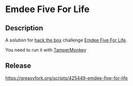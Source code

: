 # Emdee Five For Life

## Description

A solution for [hack the box](https://app.hackthebox.eu/challenges/Emdee-five-for-life) challenge [Emdee Five For Life](https://app.hackthebox.eu/challenges/Emdee-five-for-life).

You need to run it with [TamperMonkey](https://www.tampermonkey.net/)

## Release

https://greasyfork.org/scripts/425449-emdee-five-for-life
